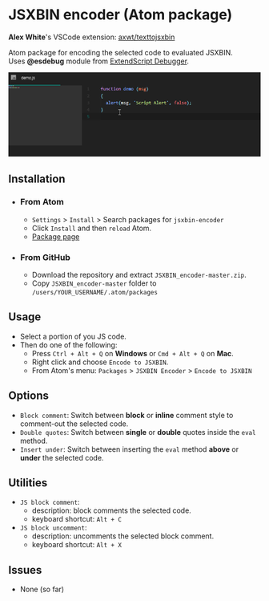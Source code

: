# JSXBIN encoder (Atom package)
**Alex White**'s VSCode extension: [axwt/texttojsxbin](https://github.com/axwt/texttojsxbin)


Atom package for encoding the selected code to evaluated JSXBIN.<br>
Uses **@esdebug** module from [ExtendScript Debugger](https://marketplace.visualstudio.com/items?itemName=Adobe.extendscript-debug).

![jsxbin-encoder](https://github.com/alexmunteanu/jsxbin-encoder/blob/master/images/JSXBIN_encoder.gif?raw=true)

## Installation
- ### From **Atom**
  - `Settings` > `Install` > Search packages for `jsxbin-encoder`
  - Click `Install` and then `reload` Atom.
  - [Package page](https://atom.io/packages/jsxbin-encoder)
- ### From **GitHub**
  - Download the repository and extract `JSXBIN_encoder-master.zip`.
  - Copy `JSXBIN_encoder-master` folder to `/users/YOUR_USERNAME/.atom/packages`

## Usage
- Select a portion of you JS code.
- Then do one of the following:
  - Press `Ctrl + Alt + Q` on **Windows** or `Cmd + Alt + Q` on **Mac**.
  - Right click and choose `Encode to JSXBIN`.
  - From Atom's menu: `Packages` > `JSXBIN Encoder` > `Encode to JSXBIN`

## Options
- `Block comment`: Switch between **block** or **inline** comment style to comment-out the selected code.
- `Double quotes`: Switch between **single** or **double** quotes inside the `eval` method.
- `Insert under`: Switch between inserting the `eval` method **above** or **under** the selected code.

## Utilities
- `JS block comment`:
  - description: block comments the selected code.
  - keyboard shortcut: `Alt + C`
- `JS block uncomment`:
  - description: uncomments the selected block comment.
  - keyboard shortcut: `Alt + X`

## Issues
- None (so far)
